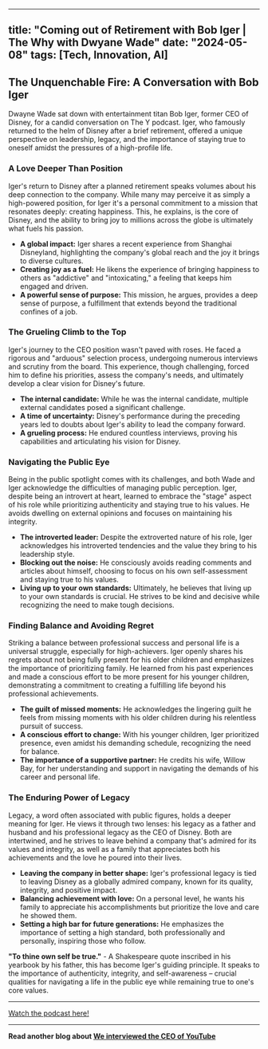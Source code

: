 
---
title: "Coming out of Retirement with Bob Iger | The Why with Dwyane Wade"
date: "2024-05-08"
tags: [Tech, Innovation, AI]
---

##  The Unquenchable Fire: A Conversation with Bob Iger

Dwayne Wade sat down with entertainment titan Bob Iger, former CEO of Disney, for a candid conversation on The Y podcast. Iger, who famously returned to the helm of Disney after a brief retirement, offered a unique perspective on leadership, legacy, and the importance of staying true to oneself amidst the pressures of a high-profile life. 

### A Love Deeper Than Position

Iger's return to Disney after a planned retirement speaks volumes about his deep connection to the company. While many may perceive it as simply a high-powered position, for Iger it's a personal commitment to a mission that resonates deeply: creating happiness. This, he explains, is the core of Disney, and the ability to bring joy to millions across the globe is ultimately what fuels his passion. 

* **A global impact:**  Iger shares a recent experience from Shanghai Disneyland, highlighting the company's global reach and the joy it brings to diverse cultures. 
* **Creating joy as a fuel:** He likens the experience of bringing happiness to others as "addictive" and "intoxicating," a feeling that keeps him engaged and driven.
* **A powerful sense of purpose:** This mission, he argues, provides a deep sense of purpose, a fulfillment that extends beyond the traditional confines of a job. 

###  The Grueling Climb to the Top

Iger's journey to the CEO position wasn't paved with roses. He faced a rigorous and "arduous" selection process, undergoing numerous interviews and scrutiny from the board. This experience, though challenging, forced him to define his priorities, assess the company's needs, and ultimately develop a clear vision for Disney's future.

* **The internal candidate:** While he was the internal candidate, multiple external candidates posed a significant challenge.
* **A time of uncertainty:** Disney's performance during the preceding years led to doubts about Iger's ability to lead the company forward.
* **A grueling process:** He endured countless interviews, proving his capabilities and articulating his vision for Disney.

### Navigating the Public Eye

Being in the public spotlight comes with its challenges, and both Wade and Iger acknowledge the difficulties of managing public perception. Iger, despite being an introvert at heart, learned to embrace the "stage" aspect of his role while prioritizing authenticity and staying true to his values. He avoids dwelling on external opinions and focuses on maintaining his integrity.

* **The introverted leader:** Despite the extroverted nature of his role, Iger acknowledges his introverted tendencies and the value they bring to his leadership style.
* **Blocking out the noise:**  He consciously avoids reading comments and articles about himself, choosing to focus on his own self-assessment and staying true to his values. 
* **Living up to your own standards:**  Ultimately, he believes that living up to your own standards is crucial. He strives to be kind and decisive while recognizing the need to make tough decisions. 

###  Finding Balance and Avoiding Regret

Striking a balance between professional success and personal life is a universal struggle, especially for high-achievers. Iger openly shares his regrets about not being fully present for his older children and emphasizes the importance of prioritizing family. He learned from his past experiences and made a conscious effort to be more present for his younger children, demonstrating a commitment to creating a fulfilling life beyond his professional achievements.

* **The guilt of missed moments:** He acknowledges the lingering guilt he feels from missing moments with his older children during his relentless pursuit of success. 
* **A conscious effort to change:** With his younger children, Iger prioritized presence, even amidst his demanding schedule, recognizing the need for balance. 
* **The importance of a supportive partner:** He credits his wife, Willow Bay, for her understanding and support in navigating the demands of his career and personal life.

### The Enduring Power of Legacy

Legacy, a word often associated with public figures, holds a deeper meaning for Iger. He views it through two lenses: his legacy as a father and husband and his professional legacy as the CEO of Disney. Both are intertwined, and he strives to leave behind a company that's admired for its values and integrity, as well as a family that appreciates both his achievements and the love he poured into their lives.

* **Leaving the company in better shape:** Iger's professional legacy is tied to leaving Disney as a globally admired company, known for its quality, integrity, and positive impact.
* **Balancing achievement with love:**  On a personal level, he wants his family to appreciate his accomplishments but prioritize the love and care he showed them.
* **Setting a high bar for future generations:**  He emphasizes the importance of setting a high standard, both professionally and personally, inspiring those who follow.

**"To thine own self be true."** - A Shakespeare quote inscribed in his yearbook by his father, this has become Iger's guiding principle. It speaks to the importance of authenticity, integrity, and self-awareness – crucial qualities for navigating a life in the public eye while remaining true to one's core values.

---
        




<a href="https://youtube.com/watch?v=w1PqgPMmVdY" target="_blank">Watch the podcast here!</a>


---

**Read another blog about [We interviewed the CEO of YouTube](./20231009-nealmohan-colinandsamir.md)**

